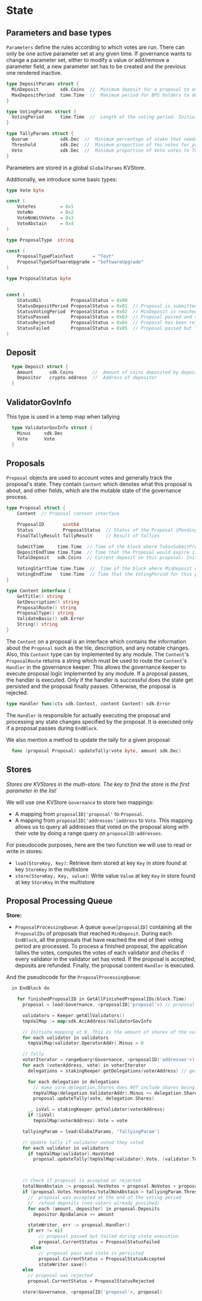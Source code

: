 # State

## Parameters and base types

`Parameters` define the rules according to which votes are run. There can only
be one active parameter set at any given time. If governance wants to change a
parameter set, either to modify a value or add/remove a parameter field, a new
parameter set has to be created and the previous one rendered inactive.

```go
type DepositParams struct {
  MinDeposit        sdk.Coins  //  Minimum deposit for a proposal to enter voting period.
  MaxDepositPeriod  time.Time  //  Maximum period for BPS holders to deposit on a proposal. Initial value: 2 months
}
```

```go
type VotingParams struct {
  VotingPeriod      time.Time  //  Length of the voting period. Initial value: 2 weeks
}
```

```go
type TallyParams struct {
  Quorum            sdk.Dec  //  Minimum percentage of stake that needs to vote for a proposal to be considered valid
  Threshold         sdk.Dec  //  Minimum proportion of Yes votes for proposal to pass. Initial value: 0.5
  Veto              sdk.Dec  //  Minimum proportion of Veto votes to Total votes ratio for proposal to be vetoed. Initial value: 1/3
}
```

Parameters are stored in a global `GlobalParams` KVStore.

Additionally, we introduce some basic types:

```go
type Vote byte

const (
    VoteYes         = 0x1
    VoteNo          = 0x2
    VoteNoWithVeto  = 0x3
    VoteAbstain     = 0x4
)

type ProposalType  string

const (
    ProposalTypePlainText       = "Text"
    ProposalTypeSoftwareUpgrade = "SoftwareUpgrade"
)

type ProposalStatus byte


const (
	StatusNil           ProposalStatus = 0x00
    StatusDepositPeriod ProposalStatus = 0x01  // Proposal is submitted. Participants can deposit on it but not vote
    StatusVotingPeriod  ProposalStatus = 0x02  // MinDeposit is reached, participants can vote
    StatusPassed        ProposalStatus = 0x03  // Proposal passed and successfully executed
    StatusRejected      ProposalStatus = 0x04  // Proposal has been rejected
    StatusFailed        ProposalStatus = 0x05  // Proposal passed but failed execution
)
```

## Deposit

```go
  type Deposit struct {
    Amount      sdk.Coins       //  Amount of coins deposited by depositor
    Depositor   crypto.address  //  Address of depositor
  }
```

## ValidatorGovInfo

This type is used in a temp map when tallying

```go
  type ValidatorGovInfo struct {
    Minus     sdk.Dec
    Vote      Vote
  }
```

## Proposals

`Proposal` objects are used to account votes and generally track the proposal's state. They contain `Content` which denotes
what this proposal is about, and other fields, which are the mutable state of
the governance process.

```go
type Proposal struct {
	Content  // Proposal content interface

	ProposalID       uint64 
	Status           ProposalStatus  // Status of the Proposal {Pending, Active, Passed, Rejected}
	FinalTallyResult TallyResult     // Result of Tallies

	SubmitTime     time.Time  // Time of the block where TxGovSubmitProposal was included
	DepositEndTime time.Time  // Time that the Proposal would expire if deposit amount isn't met
	TotalDeposit   sdk.Coins  // Current deposit on this proposal. Initial value is set at InitialDeposit

	VotingStartTime time.Time  //  Time of the block where MinDeposit was reached. -1 if MinDeposit is not reached
	VotingEndTime   time.Time  // Time that the VotingPeriod for this proposal will end and votes will be tallied
}
```

```go
type Content interface {
	GetTitle() string
	GetDescription() string
	ProposalRoute() string
	ProposalType() string
	ValidateBasic() sdk.Error
	String() string
}
```

The `Content` on a proposal is an interface which contains the information about
the `Proposal` such as the tile, description, and any notable changes. Also, this
`Content` type can by implemented by any module. The `Content`'s `ProposalRoute`
returns a string which must be used to route the `Content`'s `Handler` in the
governance keeper. This allows the governance keeper to execute proposal logic
implemented by any module. If a proposal passes, the handler is executed. Only
if the handler is successful does the state get persisted and the proposal finally
passes. Otherwise, the proposal is rejected.

```go
type Handler func(ctx sdk.Context, content Content) sdk.Error
```

The `Handler` is responsible for actually executing the proposal and processing
any state changes specified by the proposal. It is executed only if a proposal
passes during `EndBlock`.

We also mention a method to update the tally for a given proposal:

```go
  func (proposal Proposal) updateTally(vote byte, amount sdk.Dec)
```

## Stores

*Stores are KVStores in the multi-store. The key to find the store is the first
parameter in the list*`

We will use one KVStore `Governance` to store two mappings:

* A mapping from `proposalID|'proposal'` to `Proposal`.
* A mapping from `proposalID|'addresses'|address` to `Vote`. This mapping allows
us to query all addresses that voted on the proposal along with their vote by
doing a range query on `proposalID:addresses`.


For pseudocode purposes, here are the two function we will use to read or write in stores:

* `load(StoreKey, Key)`: Retrieve item stored at key `Key` in store found at key `StoreKey` in the multistore
* `store(StoreKey, Key, value)`: Write value `Value` at key `Key` in store found at key `StoreKey` in the multistore

## Proposal Processing Queue

**Store:**
* `ProposalProcessingQueue`: A queue `queue[proposalID]` containing all the
  `ProposalIDs` of proposals that reached `MinDeposit`. During each `EndBlock`,
  all the proposals that have reached the end of their voting period are processed.
  To process a finished proposal, the application tallies the votes, computes the
  votes of each validator and checks if every validator in the validator set has
  voted. If the proposal is accepted, deposits are refunded. Finally, the proposal
  content `Handler` is executed.

And the pseudocode for the `ProposalProcessingQueue`:

```go
  in EndBlock do

    for finishedProposalID in GetAllFinishedProposalIDs(block.Time)
      proposal = load(Governance, <proposalID|'proposal'>) // proposal is a const key

      validators = Keeper.getAllValidators()
      tmpValMap := map(sdk.AccAddress)ValidatorGovInfo

      // Initiate mapping at 0. This is the amount of shares of the validator's vote that will be overridden by their delegator's votes
      for each validator in validators
        tmpValMap(validator.OperatorAddr).Minus = 0

      // Tally
      voterIterator = rangeQuery(Governance, <proposalID|'addresses'>) //return all the addresses that voted on the proposal
      for each (voterAddress, vote) in voterIterator
        delegations = stakingKeeper.getDelegations(voterAddress) // get all delegations for current voter

        for each delegation in delegations
          // make sure delegation.Shares does NOT include shares being unbonded
          tmpValMap(delegation.ValidatorAddr).Minus += delegation.Shares
          proposal.updateTally(vote, delegation.Shares)

        _, isVal = stakingKeeper.getValidator(voterAddress)
        if (isVal)
          tmpValMap(voterAddress).Vote = vote

      tallyingParam = load(GlobalParams, 'TallyingParam')

      // Update tally if validator voted they voted
      for each validator in validators
        if tmpValMap(validator).HasVoted
          proposal.updateTally(tmpValMap(validator).Vote, (validator.TotalShares - tmpValMap(validator).Minus))



      // Check if proposal is accepted or rejected
      totalNonAbstain := proposal.YesVotes + proposal.NoVotes + proposal.NoWithVetoVotes
      if (proposal.Votes.YesVotes/totalNonAbstain > tallyingParam.Threshold AND proposal.Votes.NoWithVetoVotes/totalNonAbstain  < tallyingParam.Veto)
        //  proposal was accepted at the end of the voting period
        //  refund deposits (non-voters already punished)
        for each (amount, depositor) in proposal.Deposits
          depositor.BpsBalance += amount

        stateWriter, err := proposal.Handler()
        if err != nil
            // proposal passed but failed during state execution
            proposal.CurrentStatus = ProposalStatusFailed
         else
            // proposal pass and state is persisted
            proposal.CurrentStatus = ProposalStatusAccepted
            stateWriter.save()
      else
        // proposal was rejected
        proposal.CurrentStatus = ProposalStatusRejected

      store(Governance, <proposalID|'proposal'>, proposal)
```
